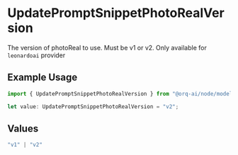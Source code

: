 # UpdatePromptSnippetPhotoRealVersion

The version of photoReal to use. Must be v1 or v2. Only available for `leonardoai` provider

## Example Usage

```typescript
import { UpdatePromptSnippetPhotoRealVersion } from "@orq-ai/node/models/operations";

let value: UpdatePromptSnippetPhotoRealVersion = "v2";
```

## Values

```typescript
"v1" | "v2"
```